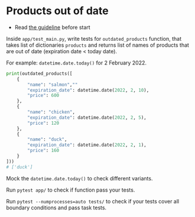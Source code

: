 # Products out of date

- Read [the guideline](https://github.com/mate-academy/py-task-guideline/blob/main/README.md) before start

Inside `app/test_main.py`, write tests for `outdated_products` function, that takes list 
of dictionaries
`products` and returns list of names of products that are out 
of date (expiration date < today date). 

For example: `datetime.date.today()` for
2 February 2022.
```python
print(outdated_products([
    {
        "name": "salmon",""
        "expiration_date": datetime.date(2022, 2, 10),
        "price": 600
    },
    {
        "name": "chicken",
        "expiration_date": datetime.date(2022, 2, 5),
        "price": 120
    },
    {
        "name": "duck",
        "expiration_date": datetime.date(2022, 2, 1),
        "price": 160
    }
]))
# ['duck']
```
Mock the `datetime.date.today()` to check different variants.

Run `pytest app/` to check if function pass your tests. 

Run `pytest --numprocesses=auto tests/` to check if your tests cover all boundary conditions and pass task tests.